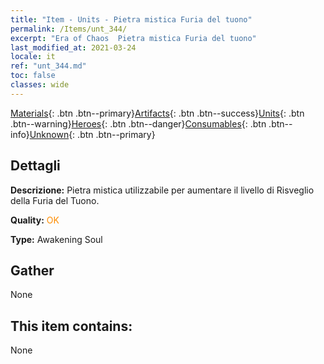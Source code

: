 ```yaml
---
title: "Item - Units - Pietra mistica Furia del tuono"
permalink: /Items/unt_344/
excerpt: "Era of Chaos  Pietra mistica Furia del tuono"
last_modified_at: 2021-03-24
locale: it
ref: "unt_344.md"
toc: false
classes: wide
---
```

 [Materials](/it/Items/){: .btn .btn--primary}[Artifacts](/it/Items/Artifacts/){: .btn .btn--success}[Units](/it/Items/Units/){: .btn .btn--warning}[Heroes](/it/Items/Heroes/){: .btn .btn--danger}[Consumables](/it/Items/Consumables/){: .btn .btn--info}[Unknown](/it/Items/Unknown/){: .btn .btn--primary}

## Dettagli
 **Descrizione:** Pietra mistica utilizzabile per aumentare il livello di Risveglio della Furia del Tuono.

 **Quality:** <span style="color: #FF8C00">OK</span>

 **Type:** Awakening Soul

## Gather

  None

## This item contains:

  None

